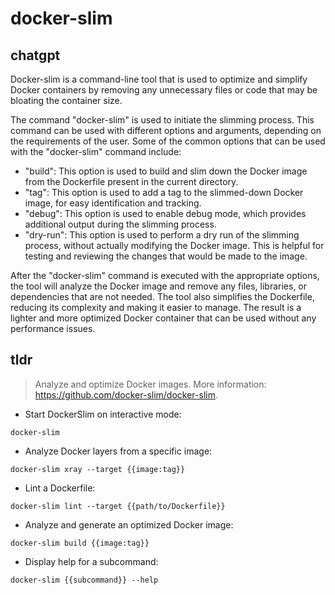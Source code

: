# docker-slim 
## chatgpt 
Docker-slim is a command-line tool that is used to optimize and simplify Docker containers by removing any unnecessary files or code that may be bloating the container size. 

The command "docker-slim" is used to initiate the slimming process. This command can be used with different options and arguments, depending on the requirements of the user. Some of the common options that can be used with the "docker-slim" command include:

- "build": This option is used to build and slim down the Docker image from the Dockerfile present in the current directory.
- "tag": This option is used to add a tag to the slimmed-down Docker image, for easy identification and tracking.
- "debug": This option is used to enable debug mode, which provides additional output during the slimming process.
- "dry-run": This option is used to perform a dry run of the slimming process, without actually modifying the Docker image. This is helpful for testing and reviewing the changes that would be made to the image.

After the "docker-slim" command is executed with the appropriate options, the tool will analyze the Docker image and remove any files, libraries, or dependencies that are not needed. The tool also simplifies the Dockerfile, reducing its complexity and making it easier to manage. The result is a lighter and more optimized Docker container that can be used without any performance issues. 

## tldr 
 
> Analyze and optimize Docker images.
> More information: <https://github.com/docker-slim/docker-slim>.

- Start DockerSlim on interactive mode:

`docker-slim`

- Analyze Docker layers from a specific image:

`docker-slim xray --target {{image:tag}}`

- Lint a Dockerfile:

`docker-slim lint --target {{path/to/Dockerfile}}`

- Analyze and generate an optimized Docker image:

`docker-slim build {{image:tag}}`

- Display help for a subcommand:

`docker-slim {{subcommand}} --help`
